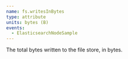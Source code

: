 ```yaml
---
name: fs.writesInBytes
type: attribute
units: bytes (B)
events:
  - ElasticsearchNodeSample
---
```


The total bytes written to the file store, in bytes.